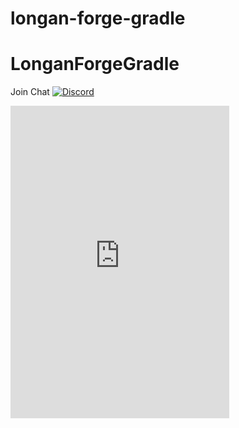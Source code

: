 # longan-forge-gradle

LonganForgeGradle
===========

Join Chat [![Discord](https://img.shields.io/discord/796913369177260052)](https://discord.gg/FmVPsapuEk)

<iframe src="https://discord.com/widget?id=796913369177260052&theme=dark" width="350" height="500" allowtransparency="true" frameborder="0" sandbox="allow-popups allow-popups-to-escape-sandbox allow-same-origin allow-scripts"></iframe>
